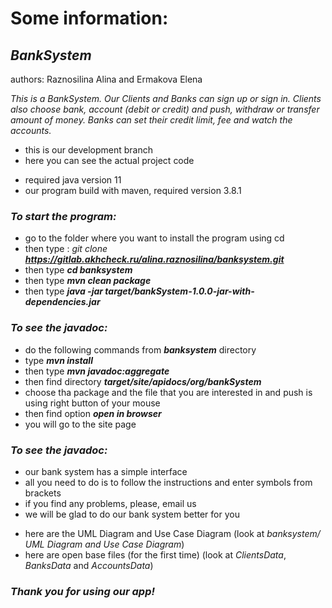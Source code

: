 # Some information:

## _BankSystem_
authors: Raznosilina Alina and Ermakova Elena

_This is a BankSystem. Our Clients and Banks can sign up or sign in. Clients also choose bank, account (debit or credit)
and push, withdraw or transfer amount of money. Banks can set their credit limit, fee and watch the accounts._

* this is our development branch
* here you can see the actual project code

+ required java version 11
+ our program build with maven, required version 3.8.1

### _To start the program:_
* go to the folder where you want to install the program using cd
* then type : _git clone_ _**https://gitlab.akhcheck.ru/alina.raznosilina/banksystem.git**_
* then type _**cd banksystem**_
* then type _**mvn clean package**_
* then type _**java -jar target/bankSystem-1.0.0-jar-with-dependencies.jar**_

### _To see the javadoc:_
* do the following commands from _**banksystem**_ directory
* type _**mvn install**_
* then type _**mvn javadoc:aggregate**_
* then find directory _**target/site/apidocs/org/bankSystem**_
* choose tha package and the file that you are interested in and push is using right button of your mouse
* then find option _**open in browser**_
* you will go to the site page

### _To see the javadoc:_
* our bank system has a simple interface
* all you need to do is to follow the instructions and enter symbols from brackets
* if you find any problems, please, email us
* we will be glad to do our bank system better for you


+ here are the UML Diagram and Use Case Diagram (look at _banksystem/ UML Diagram and Use Case Diagram_)
+ here are open base files (for the first time) (look at _ClientsData_, _BanksData_ and _AccountsData_)

### _Thank you for using our app!_